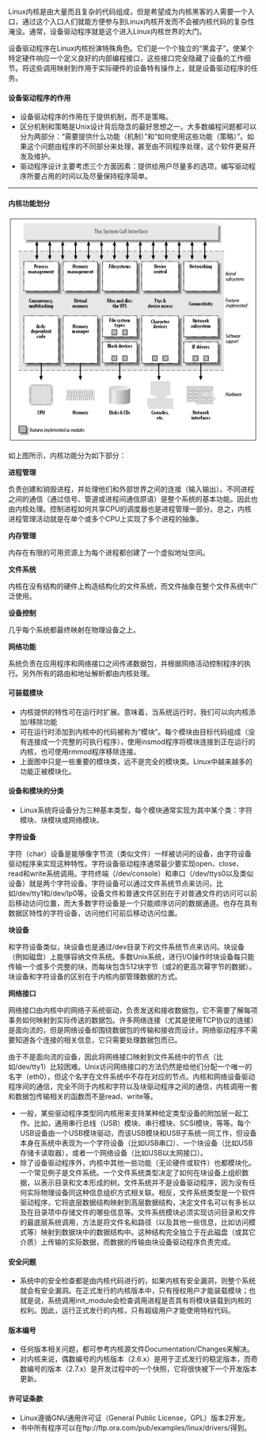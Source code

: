 Linux内核是由大量而且复杂的代码组成，但是希望成为内核黑客的人需要一个入口，通过这个入口人们就能方便参与到Linux内核开发而不会被内核代码的复杂性淹没。通常，设备驱动程序就是这个进入Linux内核世界的大门。

设备驱动程序在Linux内核扮演特殊角色。它们是一个个独立的“黑盒子”。使某个特定硬件响应一个定义良好的内部编程接口，这些接口完全隐藏了设备的工作细节。将这些调用映射到作用于实际硬件的设备特有操作上，就是设备驱动程序的任务。

#### 设备驱动程序的作用

- 设备驱动程序的作用在于提供机制，而不是策略。
- 区分机制和策略是Unix设计背后隐含的最好思想之一。大多数编程问题都可以分为两部分：“需要提供什么功能（机制）”和“如何使用这些功能（策略）”。如果这个问题由程序的不同部分来处理，甚至由不同程序处理，这个软件更易开发及维护。
- 驱动程序设计主要考虑三个方面因素：提供给用户尽量多的选项，编写驱动程序所要占用的时间以及尽量保持程序简单。
 
---

#### 内核功能划分

![内核功能划分](images/1.png)

如上图所示，内核功能分为如下部分：

**进程管理**

负责创建和销毁进程，并处理他们和外部世界之间的连接（输入输出）。不同进程之间的通信（通过信号、管道或进程间通信原语）是整个系统的基本功能。因此也由内核处理。控制进程如何共享CPU的调度器也是进程管理一部分。总之，内核进程管理活动就是在单个或多个CPU上实现了多个进程的抽象。

**内存管理**

内存在有限的可用资源上为每个进程都创建了一个虚拟地址空间。

**文件系统**

内核在没有结构的硬件上构造结构化的文件系统，而文件抽象在整个文件系统中广泛使用。

**设备控制**

几乎每个系统都最终映射在物理设备之上。

**网络功能**

系统负责在应用程序和网络接口之间传递数据包，并根据网络活动控制程序的执行。另外所有的路由和地址解析都由内核处理。

#### 可装载模块

- 内核提供的特性可在运行时扩展。意味着，当系统运行时，我们可以向内核添加/移除功能
- 可在运行时添加到内核中的代码被称为“模块”。每个模块由目标代码组成（没有连接成一个完整的可执行程序），使用insmod程序将模块连接到正在运行的内核，也可使用rmmod程序移除连接。
- 上面图中只是一些重要的模块类，远不是完全的模块类。Linux中越来越多的功能正被模块化。

#### 设备和模块的分类

- Linux系统将设备分为三种基本类型，每个模块通常实现为其中某个类：字符模块、块模块或网络模块。

**字符设备**

字符（char）设备是能够像字节流（类似文件）一样被访问的设备，由字符设备驱动程序来实现这种特性。字符设备驱动程序通常最少要实现open、close、read和write系统调用。字符终端（/dev/console）和串口（/dev/ttys0以及类似设备）就是两个字符设备。字符设备可以通过文件系统节点来访问，比如/dev/tty1和/dev/lp0等。设备文件和普通文件区别在于对普通文件的访问可以前后移动访问位置，而大多数字符设备是一个只能顺序访问的数据通道。也存在具有数据区特性的字符设备，访问他们可前后移动访问位置。

**块设备**

和字符设备类似，块设备也是通过/dev目录下的文件系统节点来访问。块设备（例如磁盘）上能够容纳文件系统。多数Unix系统，进行I/O操作时块设备每只能传输一个或多个完整的块，而每块包含512块字节（或2的更高次幂字节的数据）。块设备和字符设备的区别在于内核内部管理数据的方式。

**网络接口**

网络接口由内核中的网络子系统驱动，负责发送和接收数据包，它不需要了解每项事务如何映射到实际传送的数据包。许多网络连接（尤其是使用TCP协议的连接）是面向流的，但是网络设备却围绕数据包的传输和接收而设计。网络驱动程序不需要知道各个连接的相关信息，它只需要处理数据包而已。

由于不是面向流的设备，因此将网络接口映射到文件系统中的节点（比如/dev/tty1）比较困难。Unix访问网络接口的方法仍然是给他们分配一个唯一的名字（eth0），但这个名字在文件系统中不存在对应的节点。内核和网络设备驱动程序间的通信，完全不同于内核和字符以及块驱动程序之间的通信，内核调用一套和数据包传输相关的函数而不是read、write等。

- 一般，某些驱动程序类型同内核用来支持某种给定类型设备的附加层一起工作。比如，通用串行总线（USB）模块、串行模块、SCSI模块，等等。每个USB设备由一个USB模块驱动，而该USB模块和USB子系统一同工作，但设备本身在系统中表现为一个字符设备（比如USB串口）、一个块设备（比如USB存储卡读取器），或者一个网络设备（比如USB以太网接口）。
- 除了设备驱动程序外，内核中其他一些功能（无论硬件或软件）也都模块化。一个常见例子是文件系统。一个文件系统类型决定了如何在块设备上组织数据，以表示目录和文本形成的树。文件系统并不是设备驱动程序，因为没有任何实际物理设备同这种信息组织方式相关联。相反，文件系统类型是一个软件驱动程序，它将底层数据结构映射到高层数据结构，决定文件名可以有多长以及在目录项中存储文件的哪些信息等。文件系统模块必须实现访问目录和文件的最底层系统调用，方法是将文件名和路径（以及其他一些信息，比如访问模式等）映射到数据块中的数据结构中。这种结构完全独立于在此磁盘（或其它介质）上传输的实际数据，而数据的传输由块设备驱动程序负责完成。


#### 安全问题

- 系统中的安全检查都是由内核代码进行的，如果内核有安全漏洞，则整个系统就会有安全漏洞。在正式发行的内核版本中，只有授权用户才能装载模块；也就是说，系统调用init_module会检查调用进程是否具有将模块装载到内核的权利。因此，运行正式发行的内核，只有超级用户才能使用特权代码。

#### 版本编号

- 任何版本相关问题，都可参考内核源文件Documentation/Changes来解决。
- 对内核来说，偶数编号的内核版本（2.6.x）是用于正式发行的稳定版本，而奇数编号的版本（2.7.x）是开发过程中的一个快照，它将很快被下一个开发版本更新。
 
#### 许可证条款

- Linux遵循GNU通用许可证（General Public License，GPL）版本2开发。
- 书中所有程序可以在ftp://ftp.ora.com/pub/examples/linux/drivers/得到。

